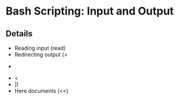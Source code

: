 # Bash Scripting: Input and Output

## Details
- Reading input (read)
- Redirecting output (>
- >>
- <
- |)
- Here documents (<<)
